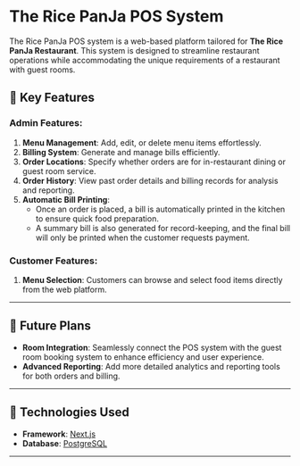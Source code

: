 # The Rice PanJa POS System

The Rice PanJa POS system is a web-based platform tailored for **The Rice PanJa Restaurant**. This system is designed to streamline restaurant operations while accommodating the unique requirements of a restaurant with guest rooms.

## 🌟 Key Features
### Admin Features:
1. **Menu Management**: Add, edit, or delete menu items effortlessly.
2. **Billing System**: Generate and manage bills efficiently.
3. **Order Locations**: Specify whether orders are for in-restaurant dining or guest room service.
4. **Order History**: View past order details and billing records for analysis and reporting.
5. **Automatic Bill Printing**:  
   - Once an order is placed, a bill is automatically printed in the kitchen to ensure quick food preparation.  
   - A summary bill is also generated for record-keeping, and the final bill will only be printed when the customer requests payment.  

### Customer Features:
1. **Menu Selection**: Customers can browse and select food items directly from the web platform.

---

## 🎯 Future Plans
- **Room Integration**: Seamlessly connect the POS system with the guest room booking system to enhance efficiency and user experience.
- **Advanced Reporting**: Add more detailed analytics and reporting tools for both orders and billing.

---

## 🔧 Technologies Used
- **Framework**: [Next.js](https://nextjs.org/)  
- **Database**: [PostgreSQL](https://www.postgresql.org/)  

---
